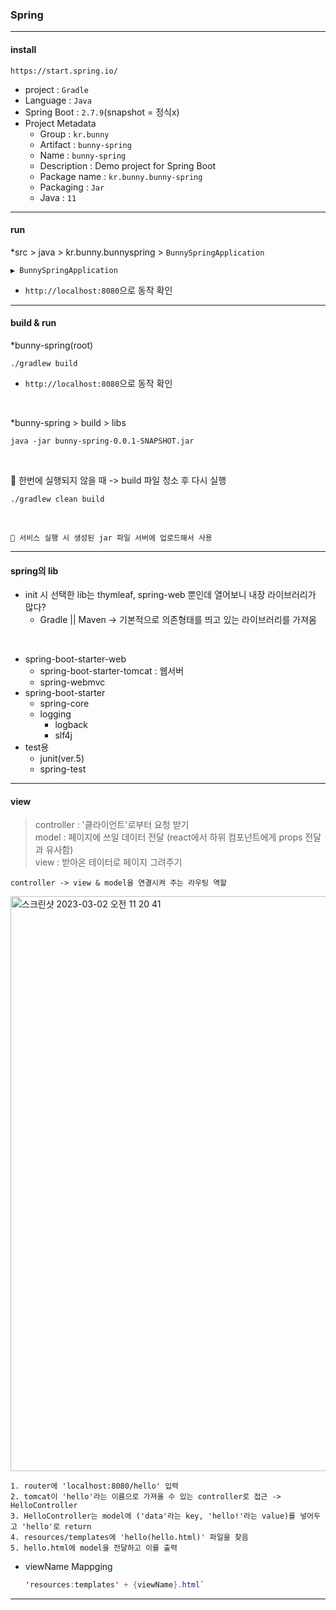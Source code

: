 ### Spring

---
#### install
```
https://start.spring.io/
```
- project : `Gradle`
- Language : `Java`
- Spring Boot : `2.7.9`(snapshot = 정식x)
- Project Metadata
  - Group : `kr.bunny`
  - Artifact : `bunny-spring`
  - Name : `bunny-spring`
  - Description : Demo project for Spring Boot
  - Package name : `kr.bunny.bunny-spring`
  - Packaging : `Jar`
  - Java : `11`

---
#### run
*src > java > kr.bunny.bunnyspring > `BunnySpringApplication`
```
▶️ BunnySpringApplication
```
- `http://localhost:8080`으로 동작 확인

---
#### build & run
*bunny-spring(root)
```shell
./gradlew build
```
- `http://localhost:8080`으로 동작 확인
</br>
  
*bunny-spring > build > libs
```shell
java -jar bunny-spring-0.0.1-SNAPSHOT.jar
```
</br>
  
🚧 한번에 실행되지 않을 때 -> build 파일 청소 후 다시 실행
```
./gradlew clean build
```
</br>
  
```
🔑 서비스 실행 시 생성된 jar 파일 서버에 업로드해서 사용
```
---

#### spring의 lib
- init 시 선택한 lib는 thymleaf, spring-web 뿐인데 열어보니 내장 라이브러리가 많다?
  - Gradle || Maven -> 기본적으로 의존형태를 띄고 있는 라이브러리를 가져옴
</br>
  
- spring-boot-starter-web
  - spring-boot-starter-tomcat : 웹서버
  - spring-webmvc
- spring-boot-starter
  - spring-core
  - logging
    - logback
    - slf4j
- test용
  - junit(ver.5)
  - spring-test

---
#### view
> controller : '클라이언트'로부터 요청 받기 </br>
> model : 페이지에 쓰일 데이터 전달 (react에서 하위 컴포넌트에게 props 전달과 유사함) </br>
> view : 받아온 테이터로 페이지 그려주기 </br>
  
`controller -> view & model을 연결시켜 주는 라우팅 역할`
  
<img width="920" alt="스크린샷 2023-03-02 오전 11 20 41" src="https://user-images.githubusercontent.com/79742210/222317112-86fc5756-4779-4378-93eb-c216a21774b9.png">
  
```shell
1. router에 'localhost:8080/hello' 입력
2. tomcat이 'hello'라는 이름으로 가져올 수 있는 controller로 접근 -> HelloController
3. HelloController는 model에 ('data'라는 key, 'hello!'라는 value)를 넣어두고 'hello'로 return
4. resources/templates에 'hello(hello.html)' 파일을 찾음
5. hello.html에 model을 전달하고 이를 출력
```
- viewName Mappging
  ```java
  'resources:templates' + {viewName}.html`
  ```

---


